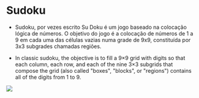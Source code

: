 # Sudoku

- Sudoku, por vezes escrito Su Doku é um jogo baseado na colocação lógica de números. O objetivo do jogo é a colocação de números de 1 a 9 em cada uma das células vazias numa grade de 9x9, constituída por 3x3 subgrades chamadas regiões.

- In classic sudoku, the objective is to fill a 9×9 grid with digits so that each column, each row, and each of the nine 3×3 subgrids that compose the grid (also called "boxes", "blocks", or "regions") contains all of the digits from 1 to 9.

<img src="https://images-na.ssl-images-amazon.com/images/I/41HmOX-wfvL.png">
